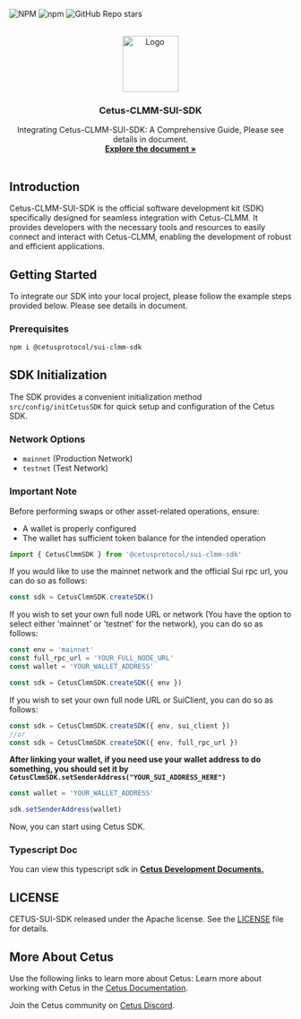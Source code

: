 <a name="readme-top"></a>

![NPM](https://img.shields.io/npm/l/%40cetusprotocol%2Fsui-clmm-sdk?registry_uri=https%3A%2F%2Fregistry.npmjs.com&style=flat&logo=npm&logoColor=blue&label=%40cetusprotocol&labelColor=rgb&color=fedcba&cacheSeconds=3600&link=https%3A%2F%2Fwww.npmjs.com%2Fpackage%2F%40cetusprotocol%2Fsui-clmm-sdk)
![npm](https://img.shields.io/npm/v/%40cetusprotocol%2Fsui-clmm-sdk?logo=npm&logoColor=rgb)
![GitHub Repo stars](https://img.shields.io/github/stars/CetusProtocol/cetus-sdk-v2?logo=github)

<!-- PROJECT LOGO -->
<br />
<div align="center">
  <a >
    <img src="https://archive.cetus.zone/assets/image/logo.png" alt="Logo" width="100" height="100">
  </a>

  <h3 align="center">Cetus-CLMM-SUI-SDK</h3>

  <p align="center">
    Integrating Cetus-CLMM-SUI-SDK: A Comprehensive Guide, Please see details in document.
    <br />
    <a href="https://cetus-1.gitbook.io/cetus-developer-docs/developer/dev-overview"><strong>Explore the document »</strong></a>
<br />
    <br />
  </p>
</div>

## Introduction

Cetus-CLMM-SUI-SDK is the official software development kit (SDK) specifically designed for seamless integration with Cetus-CLMM. It provides developers with the necessary tools and resources to easily connect and interact with Cetus-CLMM, enabling the development of robust and efficient applications.

## Getting Started

To integrate our SDK into your local project, please follow the example steps provided below.
Please see details in document.

### Prerequisites

```sh
npm i @cetusprotocol/sui-clmm-sdk
```

## SDK Initialization

The SDK provides a convenient initialization method `src/config/initCetusSDK` for quick setup and configuration of the Cetus SDK.

### Network Options

- `mainnet` (Production Network)
- `testnet` (Test Network)

### Important Note

Before performing swaps or other asset-related operations, ensure:

- A wallet is properly configured
- The wallet has sufficient token balance for the intended operation

```typescript
import { CetusClmmSDK } from '@cetusprotocol/sui-clmm-sdk'
```

If you would like to use the mainnet network and the official Sui rpc url, you can do so as follows:

```typescript
const sdk = CetusClmmSDK.createSDK()
```

If you wish to set your own full node URL or network (You have the option to select either 'mainnet' or 'testnet' for the network), you can do so as follows:

```typescript
const env = 'mainnet'
const full_rpc_url = 'YOUR_FULL_NODE_URL'
const wallet = 'YOUR_WALLET_ADDRESS'

const sdk = CetusClmmSDK.createSDK({ env })
```

If you wish to set your own full node URL or SuiClient, you can do so as follows:

```typescript
const sdk = CetusClmmSDK.createSDK({ env, sui_client })
//or
const sdk = CetusClmmSDK.createSDK({ env, full_rpc_url })
```

**After linking your wallet, if you need use your wallet address to do something, you should set it by `CetusClmmSDK.setSenderAddress("YOUR_SUI_ADDRESS_HERE")`**

```typescript
const wallet = 'YOUR_WALLET_ADDRESS'

sdk.setSenderAddress(wallet)
```

Now, you can start using Cetus SDK.

### Typescript Doc

You can view this typescript sdk in
<a href="https://cetus-1.gitbook.io/cetus-developer-docs/developer/dev-overview"><strong> Cetus Development Documents. </strong></a>
<br />

## LICENSE

CETUS-SUI-SDK released under the Apache license. See the [LICENSE](./LICENSE) file for details.

## More About Cetus

Use the following links to learn more about Cetus:
Learn more about working with Cetus in the [Cetus Documentation](https://cetus-1.gitbook.io/cetus-docs).

Join the Cetus community on [Cetus Discord](https://discord.com/channels/1009749448022315008/1009751382783447072).
